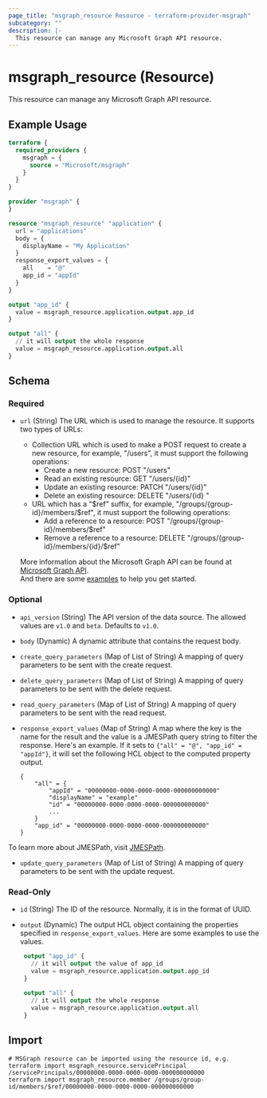 ```yaml
---
page_title: "msgraph_resource Resource - terraform-provider-msgraph"
subcategory: ""
description: |-
  This resource can manage any Microsoft Graph API resource.
---
```


# msgraph_resource (Resource)

This resource can manage any Microsoft Graph API resource.

## Example Usage

 ```terraform
 terraform {
   required_providers {
     msgraph = {
       source = "Microsoft/msgraph"
     }
   }
 }
 
 provider "msgraph" {
 }
 
 resource "msgraph_resource" "application" {
   url = "applications"
   body = {
     displayName = "My Application"
   }
   response_export_values = {
     all    = "@"
     app_id = "appId"
   }
 }
 
 output "app_id" {
   value = msgraph_resource.application.output.app_id
 }
 
 output "all" {
   // it will output the whole response
   value = msgraph_resource.application.output.all
 }
 ```

<!-- schema generated by tfplugindocs -->
## Schema

### Required

- `url` (String) The URL which is used to manage the resource. It supports two types of URLs:  
  - Collection URL which is used to make a POST request to create a new resource, for example, "/users", it must support the following operations:
	- Create a new resource: POST "/users"
    - Read an existing resource: GET "/users/{id}"
    - Update an existing resource: PATCH "/users/{id}"
    - Delete an existing resource: DELETE "/users/{id} "
  - URL which has a "$ref" suffix, for example, "/groups/{group-id}/members/$ref", it must support the following operations:
	- Add a reference to a resource: POST "/groups/{group-id}/members/$ref"
	- Remove a reference to a resource: DELETE "/groups/{group-id}/members/{id}/$ref"
  
  More information about the Microsoft Graph API can be found at [Microsoft Graph API](https://docs.microsoft.com/en-us/graph/overview).  
  And there are some [examples](https://github.com/microsoft/terraform-provider-msgraph/tree/main/examples/quickstarts) to help you get started.

### Optional

- `api_version` (String) The API version of the data source. The allowed values are `v1.0` and `beta`. Defaults to `v1.0`.
- `body` (Dynamic) A dynamic attribute that contains the request body.
- `create_query_parameters` (Map of List of String) A mapping of query parameters to be sent with the create request.
- `delete_query_parameters` (Map of List of String) A mapping of query parameters to be sent with the delete request.
- `read_query_parameters` (Map of List of String) A mapping of query parameters to be sent with the read request.
- `response_export_values` (Map of String) A map where the key is the name for the result and the value is a JMESPath query string to filter the response. Here's an example. If it sets to `{"all" = "@", "app_id" = "appId"}`, it will set the following HCL object to the computed property output.

	```text
	{
		"all" = {
			"appId" = "00000000-0000-0000-0000-000000000000"
			"displayName" = "example"
			"id" = "00000000-0000-0000-0000-000000000000"
			...
		}
		"app_id" = "00000000-0000-0000-0000-000000000000"
	}
	```

To learn more about JMESPath, visit [JMESPath](https://jmespath.org/).
- `update_query_parameters` (Map of List of String) A mapping of query parameters to be sent with the update request.

### Read-Only

- `id` (String) The ID of the resource. Normally, it is in the format of UUID.
- `output` (Dynamic) The output HCL object containing the properties specified in `response_export_values`. Here are some examples to use the values.

	```terraform
	 output "app_id" {
	   // it will output the value of app_id
	   value = msgraph_resource.application.output.app_id
	 }
	 
	 output "all" {
	   // it will output the whole response
	   value = msgraph_resource.application.output.all
	 }
	```

## Import

 ```shell
 # MSGraph resource can be imported using the resource id, e.g.
 terraform import msgraph_resource.servicePrincipal /servicePrincipals/00000000-0000-0000-0000-000000000000
 terraform import msgraph_resource.member /groups/group-id/members/$ref/00000000-0000-0000-0000-000000000000
 ```
